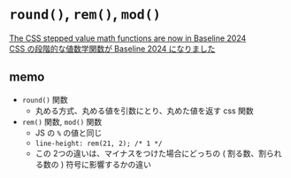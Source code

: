 # `round()`, `rem()`, `mod()`

[The CSS stepped value math functions are now in Baseline 2024](https://web.dev/blog/css-stepped-value-functions?hl=en)  
[CSS の段階的な値数学関数が Baseline 2024 になりました](https://web.dev/blog/css-stepped-value-functions?hl=ja)

## memo

- `round()` 関数
  - 丸める方式、丸める値を引数にとり、丸めた値を返す css 関数
- `rem()` 関数, `mod()` 関数
  - JS の `%` の値と同じ
  - `line-height: rem(21, 2); /* 1 */`
  - この 2つの違いは、マイナスをつけた場合にどっちの ( 割る数、割られる数の ) 符号に影響するかの違い